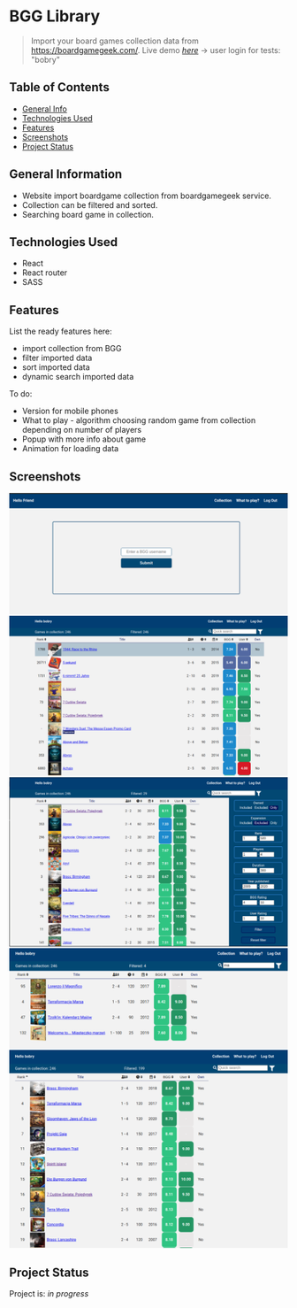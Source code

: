 # BGG Library

> Import your board games collection data from https://boardgamegeek.com/.
> Live demo [_here_](https://bgglibrary.netlify.app/) -> user login for tests: "bobry"

## Table of Contents

- [General Info](#general-information)
- [Technologies Used](#technologies-used)
- [Features](#features)
- [Screenshots](#screenshots)
- [Project Status](#project-status)

## General Information

- Website import boardgame collection from boardgamegeek service.
- Collection can be filtered and sorted.
- Searching board game in collection.

## Technologies Used

- React
- React router
- SASS

## Features

List the ready features here:

- import collection from BGG
- filter imported data
- sort imported data
- dynamic search imported data

To do:

- Version for mobile phones
- What to play - algorithm choosing random game from collection depending on number of players
- Popup with more info about game
- Animation for loading data

## Screenshots

![Log in screen](./img/s4.png)
![Loaded collection](./img/s5.png)
![Filtering](./img/s3.png)
![Searching](./img/s2.png)
![Sorting](./img/s1.png)

<!-- If you have screenshots you'd like to share, include them here. -->

## Project Status

Project is: _in progress_
